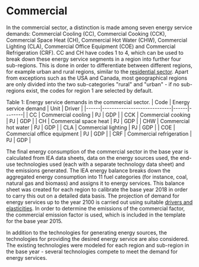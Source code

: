 # Commercial

In the commercial sector, a distinction is made among seven energy service demands: Commercial Cooling (CC), Commercial Cooking (CCK), Commercial Space Heat (CH), Commercial Hot Water (CHW), Commercial Lighting (CLA), Commercial Office Equipment (COE) and Commercial Refrigeration (CRF). CC and CH have codes 1 to 4, which can be used to break down these energy service segments in a region into further four sub-regions. This is done in order to differentiate between different regions, for example urban and rural regions, similar to the [residential sector](residential.md). Apart from exceptions such as the USA and Canada, most geographical regions are only divided into the two sub-categories "rural" and "urban" - if no sub-regions exist, the codes for region 1 are selected by default. 

Table 1: Energy service demands in the commercial sector.
| Code | Energy service demand       | Unit | Driver |
|------|-----------------------------|------|--------|
| CC   | Commercial cooling          | PJ   | GDP    |
| CCK  | Commercial cooking          | PJ   | GDP    |
| CH   | Commercial space heat       | PJ   | GDP    |
| CHW  | Commercial hot water        | PJ   | GDP    |
| CLA  | Commercial lighting         | PJ   | GDP    |
| COE  | Commercial office equipment | PJ   | GDP    |
| CRF  | Commercial refrigeration    | PJ   | GDP    |

The final energy consumption of the commercial sector in the base year is calculated from IEA data sheets, data on the energy sources used, the end-use technologies used (each with a separate technology data sheet) and the emissions generated. The IEA energy balance breaks down the aggregated energy consumption into 11 fuel categories (for instance, coal, natural gas and biomass) and assigns it to energy services. This balance sheet was created for each region to calibrate the base year 2018 in order to carry this out on a detailed data basis. The projection of demand for energy services up to the year 2100 is carried out using suitable [drivers and elasticities](../regional_coverage/demand-projection.md). In order to determine the emissions of the commercial factor, the commercial emission factor is used, which is included in the template for the base year 2015.

In addition to the technologies for generating energy sources, the technologies for providing the desired energy service are also considered. The existing technologies were modeled for each region and sub-region in the base year - several technologies compete to meet the demand for energy services. 
